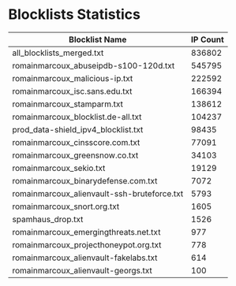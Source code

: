 # Blocklists Statistics
| Blocklist Name | IP Count |
|----|----|
| all_blocklists_merged.txt | 836802 |
| romainmarcoux_abuseipdb-s100-120d.txt | 545795 |
| romainmarcoux_malicious-ip.txt | 222592 |
| romainmarcoux_isc.sans.edu.txt | 166394 |
| romainmarcoux_stamparm.txt | 138612 |
| romainmarcoux_blocklist.de-all.txt | 104237 |
| prod_data-shield_ipv4_blocklist.txt | 98435 |
| romainmarcoux_cinsscore.com.txt | 77091 |
| romainmarcoux_greensnow.co.txt | 34103 |
| romainmarcoux_sekio.txt | 19129 |
| romainmarcoux_binarydefense.com.txt | 7072 |
| romainmarcoux_alienvault-ssh-bruteforce.txt | 5793 |
| romainmarcoux_snort.org.txt | 1605 |
| spamhaus_drop.txt | 1526 |
| romainmarcoux_emergingthreats.net.txt | 977 |
| romainmarcoux_projecthoneypot.org.txt | 778 |
| romainmarcoux_alienvault-fakelabs.txt | 614 |
| romainmarcoux_alienvault-georgs.txt | 100 |
